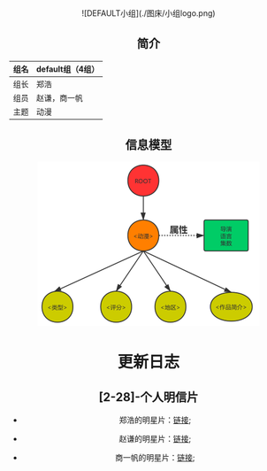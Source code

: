 <div align=center>   ![DEFAULT小组](./图床/小组logo.png)

## 简介

| 组名 | default组（4组） |
| ---- | ---------------- |
| 组长 | 郑浩             |
| 组员 | 赵谦，商一帆     |
| 主题 | 动漫             |

## 信息模型
![信息模型](./图床/信息模型.png)

# 更新日志

## [2-28]-个人明信片

* 郑浩的明星片：[链接](./2-28小组明信片/zhenghao.xml);

* 赵谦的明星片：[链接]();

* 商一帆的明星片：[链接]();

  



